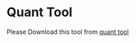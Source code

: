 # Quant Tool

Please Download this tool from [quant tool](https://github.com/OAID/Tengine/releases/tag/lite-v1.2-pre)

